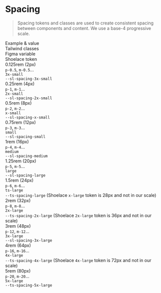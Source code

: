 # Spacing

> Spacing tokens and classes are used to create consistent spacing between components and content. We use a base-4 progressive scale.

<sl-card class="token-style" style="margin-top: var(--ts-spacing-2x-large);">
  <div slot="header" class="token-style--header">
    <div>Example &amp; value</div>
    <div>Tailwind classes</div>
    <div>Figma variable</div>
    <div>Shoelace token</div>
  </div>
  <div class="token-style">
    <div><div class="spacing-demo" style="width: var(--sl-spacing-3x-small); height: var(--sl-spacing-3x-small); margin-bottom: var(--sl-spacing-x-small);"></div>
    <span style="font-weight: var(--ts-font-semibold);">0.125rem (2px)</span></div>
    <div><code>p-0.5</code>, <code>m-0.5</code>...</div>
    <div><code>3x-small</code></div>
    <div><code>--sl-spacing-3x-small</code></div>
  </div>
  <div class="token-style">
    <div><div class="spacing-demo" style="width: var(--sl-spacing-2x-small); height: var(--sl-spacing-2x-small); margin-bottom: var(--sl-spacing-x-small);"></div>
    <span style="font-weight: var(--ts-font-semibold);">0.25rem (4px)</span></div>
    <div><code>p-1</code>, <code>m-1</code>...</div>
    <div><code>2x-small</code></div>
    <div><code>--sl-spacing-2x-small</code></div>
  </div>
  <div class="token-style">
    <div><div class="spacing-demo" style="width: var(--sl-spacing-x-small); height: var(--sl-spacing-x-small); margin-bottom: var(--sl-spacing-x-small);"></div>
    <span style="font-weight: var(--ts-font-semibold);">0.5rem (8px)</span></div>
    <div><code>p-2</code>, <code>m-2</code>...</div>
    <div><code>x-small</code></div>
    <div><code>--sl-spacing-x-small</code></div>
  </div>
  <div class="token-style">
    <div><div class="spacing-demo" style="width: var(--sl-spacing-small); height: var(--sl-spacing-small); margin-bottom: var(--sl-spacing-x-small);"></div>
    <span style="font-weight: var(--ts-font-semibold);">0.75rem (12px)</span></div>
    <div><code>p-3</code>, <code>m-3</code>...</div>
    <div><code>small</code></div>
    <div><code>--sl-spacing-small</code></div>
  </div>
  <div class="token-style">
    <div><div class="spacing-demo" style="width: var(--sl-spacing-medium); height: var(--sl-spacing-medium); margin-bottom: var(--sl-spacing-x-small);"></div>
    <span style="font-weight: var(--ts-font-semibold);">1rem (16px)</span></div>
    <div><code>p-4</code>, <code>m-4</code>...</div>
    <div><code>medium</code></div>
    <div><code>--sl-spacing-medium</code></div>
  </div>
  <div class="token-style">
    <div><div class="spacing-demo" style="width: var(--sl-spacing-large); height: var(--sl-spacing-large); margin-bottom: var(--sl-spacing-x-small);"></div>
    <span style="font-weight: var(--ts-font-semibold);">1.25rem (20px)</span></div>
    <div><code>p-5</code>, <code>m-5</code>...</div>
    <div><code>large</code></div>
    <div><code>--sl-spacing-large</code></div>
  </div>
  <div class="token-style">
    <div><div class="spacing-demo" style="width: var(--ts-spacing-large); height: var(--ts-spacing-large); margin-bottom: var(--sl-spacing-x-small);"></div>
    <span style="font-weight: var(--ts-font-semibold);">1.5rem (24px)</span></div>
    <div><code>p-6</code>, <code>m-6</code>...</div>
    <div><code>ts-large</code></div>
    <div><code>--ts-spacing-large</code> (Shoelace <code>x-large</code> token is 28px and not in our scale)</div>
  </div>
  <div class="token-style">
    <div><div class="spacing-demo" style="width: var(--ts-spacing-2x-large); height: var(--ts-spacing-2x-large); margin-bottom: var(--sl-spacing-x-small);"></div>
    <span style="font-weight: var(--ts-font-semibold);">2rem (32px)</span></div>
    <div><code>p-8</code>, <code>m-8</code>...</div>
    <div><code>2x-large</code></div>
    <div><code>--ts-spacing-2x-large</code> (Shoelace <code>2x-large</code> token is 36px and not in our scale)</div>
  </div>
  <div class="token-style">
    <div><div class="spacing-demo" style="width: var(--sl-spacing-3x-large); height: var(--sl-spacing-3x-large); margin-bottom: var(--sl-spacing-x-small);"></div>
    <span style="font-weight: var(--ts-font-semibold);">3rem (48px)</span></div>
    <div><code>p-12</code>, <code>m-12</code>...</div>
    <div><code>3x-large</code></div>
    <div><code>--sl-spacing-3x-large</code></div>
  </div>
  <div class="token-style">
    <div><div class="spacing-demo" style="width: var(--ts-spacing-4x-large); height: var(--ts-spacing-4x-large); margin-bottom: var(--sl-spacing-x-small);"></div>
    <span style="font-weight: var(--ts-font-semibold);">4rem (64px)</span></div>
    <div><code>p-16</code>, <code>m-16</code>...</div>
    <div><code>4x-large</code></div>
    <div><code>--ts-spacing-4x-large</code> (Shoelace <code>4x-large</code> token is 72px and not in our scale)</div>
  </div>
  <div class="token-style">
    <div><div class="spacing-demo" style="width: var(--ts-spacing-5x-large); height: var(--ts-spacing-5x-large); margin-bottom: var(--sl-spacing-x-small);"></div>
    <span style="font-weight: var(--ts-font-semibold);">5rem (80px)</span></div>
    <div><code>p-20</code>, <code>m-20</code>...</div>
    <div><code>5x-large</code></div>
    <div><code>--ts-spacing-5x-large</code></div>
  </div>
</sl-card>
